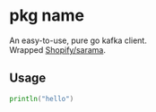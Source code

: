 # pkg name

An easy-to-use, pure go kafka client.  
Wrapped [Shopify/sarama](https://github.com/Shopify/sarama).

## Usage

````go
println("hello")
````
